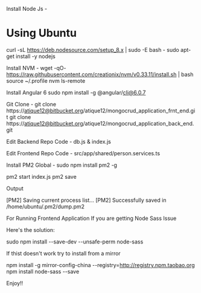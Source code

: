 Install Node Js - 

# Using Ubuntu

curl -sL https://deb.nodesource.com/setup_8.x | sudo -E bash -
sudo apt-get install -y nodejs


Install NVM - 
wget -qO- https://raw.githubusercontent.com/creationix/nvm/v0.33.11/install.sh | bash
source ~/.profile
nvm ls-remote


Install Angular 6
sudo npm install -g @angular/cli@6.0.7


Git Clone - 
git clone https://atique12@bitbucket.org/atique12/mongocrud_application_frnt_end.git
git clone https://atique12@bitbucket.org/atique12/mongocrud_application_back_end.git

Edit Backend Repo Code - 
db.js & index.js

Edit Frontend Repo Code - 
src/app/shared/person.services.ts 

Install PM2 Global - 
sudo npm install pm2 -g


pm2 start index.js
pm2 save

Output

[PM2] Saving current process list...
[PM2] Successfully saved in /home/ubuntu/.pm2/dump.pm2


For Running Frontend Application If you are getting Node Sass Issue

Here's the solution:

sudo npm install --save-dev  --unsafe-perm node-sass


If thist doesn't work try to install from a mirror

npm install -g mirror-config-china --registry=http://registry.npm.taobao.org
npm install node-sass --save

Enjoy!!

